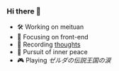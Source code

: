 <!-- <img align="right" src="https://github-readme-stats.vercel.app/api?username=likontech&show_icons=true&icon_color=CE1D2D&text_color=718096&bg_color=00000000&hide_title=true&hide_border=true" /> -->

### Hi there 👋

- 🛠️ Working on meituan
- 🌱 Focusing on front-end
- 🤔 Recording [thoughts](https://likontech.github.io)
- 💌 Pursuit of inner peace
- 🎮 Playing *ゼルダの伝説王国の涙*
